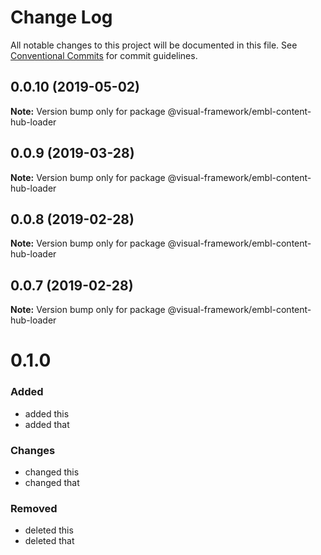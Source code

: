 # Change Log

All notable changes to this project will be documented in this file.
See [Conventional Commits](https://conventionalcommits.org) for commit guidelines.

## 0.0.10 (2019-05-02)

**Note:** Version bump only for package @visual-framework/embl-content-hub-loader





## 0.0.9 (2019-03-28)

**Note:** Version bump only for package @visual-framework/embl-content-hub-loader





## 0.0.8 (2019-02-28)

**Note:** Version bump only for package @visual-framework/embl-content-hub-loader





## 0.0.7 (2019-02-28)

**Note:** Version bump only for package @visual-framework/embl-content-hub-loader





# 0.1.0

### Added
- added this
- added that

### Changes

- changed this
- changed that

### Removed

- deleted this
- deleted that
